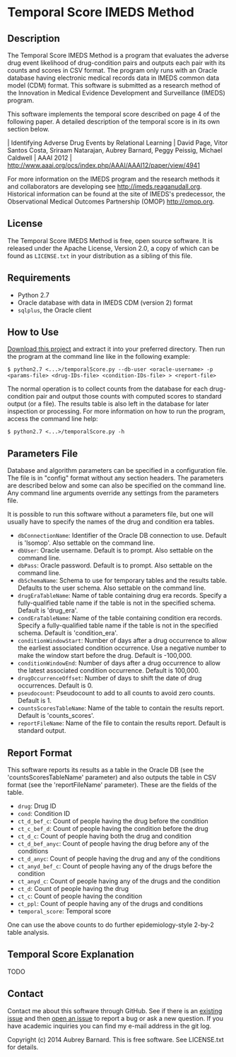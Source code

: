 Temporal Score IMEDS Method
===========================


Description
-----------

The Temporal Score IMEDS Method is a program that evaluates the adverse
drug event likelihood of drug-condition pairs and outputs each pair with
its counts and scores in CSV format.  The program only runs with an
Oracle database having electronic medical records data in IMEDS common
data model (CDM) format.  This software is submitted as a research
method of the Innovation in Medical Evidence Development and
Surveillance (IMEDS) program.

This software implements the temporal score described on page 4 of the
following paper.  A detailed description of the temporal score is in its
own section below.

| Identifying Adverse Drug Events by Relational Learning
| David Page, Vitor Santos Costa, Sriraam Natarajan, Aubrey Barnard, Peggy Peissig, Michael Caldwell
| AAAI 2012
| http://www.aaai.org/ocs/index.php/AAAI/AAAI12/paper/view/4941

For more information on the IMEDS program and the research methods it
and collaborators are developing see http://imeds.reaganudall.org.
Historical information can be found at the site of IMEDS's predecessor,
the Observational Medical Outcomes Partnership (OMOP) http://omop.org.


License
-------

The Temporal Score IMEDS Method is free, open source software.  It is
released under the Apache License, Version 2.0, a copy of which can be
found as `LICENSE.txt` in your distribution as a sibling of this file.


Requirements
------------

* Python 2.7
* Oracle database with data in IMEDS CDM (version 2) format
* `sqlplus`, the Oracle client


How to Use
----------

[Download this
project](https://github.com/afbarnard/imeds-temporal-score/archive/master.zip)
and extract it into your preferred directory.  Then run the program at
the command line like in the following example:

    $ python2.7 <...>/temporalScore.py --db-user <oracle-username> -p <params-file> <drug-IDs-file> <condition-IDs-file> > <report-file>

The normal operation is to collect counts from the database for each
drug-condition pair and output those counts with computed scores to
standard output (or a file).  The results table is also left in the
database for later inspection or processing.  For more information on
how to run the program, access the command line help:

    $ python2.7 <...>/temporalScore.py -h


Parameters File
---------------

Database and algorithm parameters can be specified in a configuration
file.  The file is in "config" format without any section headers.  The
parameters are described below and some can also be specified on the
command line.  Any command line arguments override any settings from the
parameters file.

It is possible to run this software without a parameters file, but one
will usually have to specify the names of the drug and condition era
tables.

* `dbConnectionName`: Identifier of the Oracle DB connection to use.
  Default is 'lsomop'.  Also settable on the command line.
* `dbUser`: Oracle username.  Default is to prompt.  Also settable on
  the command line.
* `dbPass`: Oracle password.  Default is to prompt.  Also settable on
  the command line.
* `dbSchemaName`: Schema to use for temporary tables and the results
  table.  Defaults to the user schema.  Also settable on the command
  line.
* `drugEraTableName`: Name of table containing drug era records.
  Specify a fully-qualified table name if the table is not in the
  specified schema.  Default is 'drug_era'.
* `condEraTableName`: Name of the table containing condition era
  records.  Specify a fully-qualified table name if the table is not in
  the specified schema.  Default is 'condition_era'.
* `conditionWindowStart`: Number of days after a drug occurrence to
  allow the earliest associated condition occurrence.  Use a negative
  number to make the window start before the drug.  Default is -100,000.
* `conditionWindowEnd`: Number of days after a drug occurrence to allow
  the latest associated condition occurrence.  Default is 100,000.
* `drugOccurrenceOffset`: Number of days to shift the date of drug
  occurrences.  Default is 0.
* `pseudocount`: Pseudocount to add to all counts to avoid zero counts.
  Default is 1.
* `countsScoresTableName`: Name of the table to contain the results
  report.  Default is 'counts_scores'.
* `reportFileName`: Name of the file to contain the results report.
  Default is standard output.


Report Format
-------------

This software reports its results as a table in the Oracle DB (see the
'countsScoresTableName' parameter) and also outputs the table in CSV
format (see the 'reportFileName' parameter).  These are the fields of
the table.

* `drug`: Drug ID
* `cond`: Condition ID
* `ct_d_bef_c`: Count of people having the drug before the condition
* `ct_c_bef_d`: Count of people having the condition before the drug
* `ct_d_c`: Count of people having both the drug and condition
* `ct_d_bef_anyc`: Count of people having the drug before any of the
  conditions
* `ct_d_anyc`: Count of people having the drug and any of the conditions
* `ct_anyd_bef_c`: Count of people having any of the drugs before the
  condition
* `ct_anyd_c`: Count of people having any of the drugs and the condition
* `ct_d`: Count of people having the drug
* `ct_c`: Count of people having the condition
* `ct_ppl`: Count of people having any of the drugs and conditions
* `temporal_score`: Temporal score

One can use the above counts to do further epidemiology-style 2-by-2
table analysis.


Temporal Score Explanation
--------------------------

TODO


Contact
-------

Contact me about this software through GitHub.  See if there is an
[existing
issue](https://github.com/afbarnard/imeds-temporal-score/issues) and
then [open an
issue](https://github.com/afbarnard/imeds-temporal-score/issues/new) to
report a bug or ask a new question.  If you have academic inquiries you
can find my e-mail address in the git log.


Copyright (c) 2014 Aubrey Barnard.  This is free software.  See
LICENSE.txt for details.
